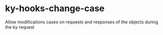 # ky-hooks-change-case
Allow modifications cases on requests and responses of the objects during the ky request
